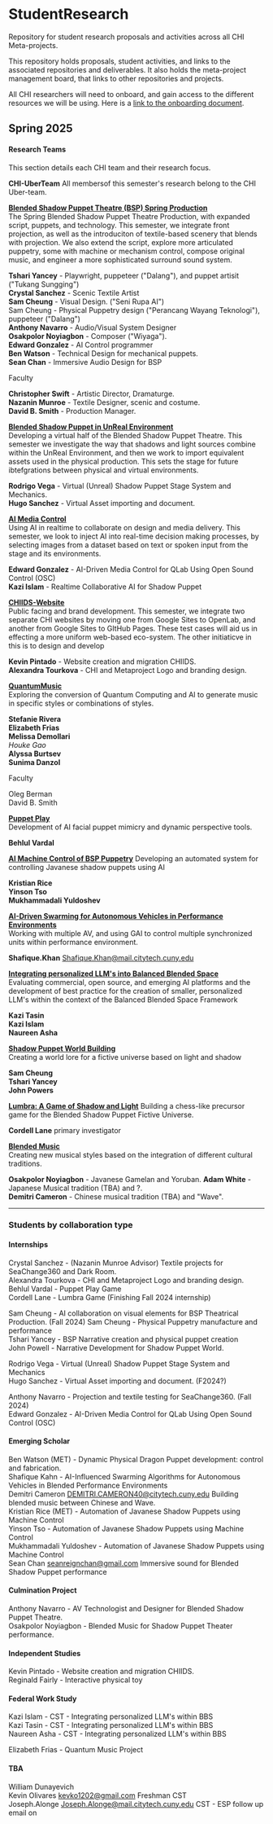 # StudentResearch
Repository for student research proposals and activities across all CHI Meta-projects.

This repository holds proposals, student activities, and links to the associated repositories and deliverables.  It also holds the meta-project management board, that links to other repositories and projects.  

All CHI researchers will need to onboard, and gain access to the different resources we will be using.  Here is a [link to the onboarding document](https://github.com/CHI-CityTech/StudentResearch/wiki/CHI%E2%80%90Researcher-Onboarding.md).  

## Spring 2025  
#### Research Teams
This section details each CHI team and their research focus.  

**CHI-UberTeam**
All membersof this semester's research belong to the CHI Uber-team.  

[**Blended Shadow Puppet Theatre (BSP) Spring Production**](https://github.com/orgs/CHI-CityTech/teams/bsp-spring-production)  
The Spring Blended Shadow Puppet Theatre Production, with expanded script, puppets, and technology.  This semester, we integrate front projection, as well as the introduciton of textile-based scenery that blends with projection.  We also extend the script, explore more articulated puppetry, some with machine or mechanism control, compose original music, and engineer a more sophisticated surround sound system.   

**Tshari Yancey** -  Playwright, puppeteer ("Dalang"), and puppet artisit ("Tukang Sungging")  
**Crystal Sanchez** - Scenic Textile Artist  
**Sam Cheung**  -  Visual Design. ("Seni Rupa AI")  
Sam Cheung - Physical Puppetry design ("Perancang Wayang Teknologi"), puppeteer ("Dalang")  
**Anthony Navarro** - Audio/Visual System Designer   
**Osakpolor Noyiagbon** - Composer ("Wiyaga").  
**Edward Gonzalez** - AI Control programmer  
**Ben Watson** - Technical Design for mechanical puppets.  
**Sean Chan** - Immersive Audio Design for BSP  

Faculty 

**Christopher Swift** - Artistic Director, Dramaturge.    
**Nazanin Munroe** - Textile Designer, scenic and costume.      
**David B. Smith** - Production Manager.    

[**Blended Shadow Puppet in UnReal Environment**](https://github.com/orgs/CHI-CityTech/teams/unreal-environment)  
Developing a virtual half of the Blended Shadow Puppet Theatre.  This semester we investigate the way that shadows and light sources combine within the UnReal Environment, and then we work to import equivalent assets used in the physical production.  This sets the stage for future ibtefgrations between physical and virtual environments.  

**Rodrigo Vega** - Virtual (Unreal) Shadow Puppet Stage System and Mechanics.  
**Hugo Sanchez** - Virtual Asset importing and document.  

[**AI Media Control**](https://github.com/orgs/CHI-CityTech/teams/ai_media-control)  
Using AI in realtime to collaborate on design and media delivery.  This semester, we look to inject AI into real-time decision making processes, by selecting images from a dataset based on text or spoken input from the stage and its environments. 

**Edward Gonzalez** - AI-Driven Media Control for QLab Using Open Sound Control (OSC)  
**Kazi Islam** - Realtime Collaborative AI for Shadow Puppet

[**CHIIDS-Website**](https://github.com/orgs/CHI-CityTech/teams/chiids-website)  
Public facing and brand development.  This semester, we integrate two separate CHI websites by moving one from Google Sites to OpenLab, and another from Google Sites to GItHub Pages.  These test cases will aid us in effecting a more uniform web-based eco-system.  The other initiaticve in this is to design and develop

**Kevin Pintado** - Website creation and migration CHIIDS.  
**Alexandra Tourkova** - CHI and Metaproject Logo and branding design.  

[**QuantumMusic**](https://github.com/orgs/CHI-CityTech/teams/quantummusic)  
Exploring the conversion of Quantum Computing and AI to generate music in specific styles or combinations of styles.  

**Stefanie Rivera**  
**Elizabeth Frias**    
**Melissa Demollari**    
_Houke Gao_    
**Alyssa Burtsev**  
**Sunima Danzol**  

Faculty

Oleg Berman  
David B. Smith

[**Puppet Play**](https://github.com/CHI-CityTech/StudentResearch/blob/main/Proposals_Spring_2025/Vardal-Behlul-Internship-Spring_2025-Puppet_Play.md)  
Development of AI facial puppet mimicry and dynamic perspective tools.  

**Behlul Vardal**

[**AI Machine Control of BSP Puppetry**](#)
Developing an automated system for controlling Javanese shadow puppets using AI  

**Kristian Rice**  
**Yinson Tso**  
**Mukhammadali Yuldoshev**  

[**AI-Driven Swarming for Autonomous Vehicles in Performance Environments**](#)  
Working with multiple AV, and using GAI to control multiple synchronized units within performance environment.  

**Shafique.Khan** <Shafique.Khan@mail.citytech.cuny.edu>  

[**Integrating personalized LLM's into Balanced Blended Space**](#)  
Evaluating commercial, open source, and emerging AI platforms and the development of best practice for the creation of smaller, personalized LLM's within the context of the Balanced Blended Space Framework  

**Kazi Tasin**  
**Kazi Islam**  
**Naureen Asha**    

[**Shadow Puppet World Building**](https://www.worldanvil.com/w/testlantia-drdbsmith)  
Creating a world lore for a fictive universe based on light and shadow  

**Sam Cheung**    
**Tshari Yancey**     
**John Powers**  

[**Lumbra: A Game of Shadow and Light**](#)
Building a chess-like precursor game for the Blended Shadow Puppet Fictive Universe.  

**Cordell Lane**  primary investigator  

[**Blended Music**](#)  
Creating new musical styles based on the integration of different cultural traditions.  

**Osakpolor Noyiagbon** - Javanese Gamelan and Yoruban.
**Adam White** - Japanese Musical tradition (TBA) and ?.   
**Demitri Cameron** - Chinese musical tradition (TBA) and "Wave".  

---

### Students by collaboration type

#### Internships

Crystal Sanchez - (Nazanin Munroe Advisor)  Textile projects for SeaChange360 and Dark Room.  
Alexandra Tourkova - CHI and Metaproject Logo and branding design.  
Behlul Vardal - Puppet Play Game  
Cordell Lane -  Lumbra Game (Finishing Fall 2024 internship)  

Sam Cheung  -  AI collaboration on visual elements for BSP Theatrical Production.  (Fall 2024)
Sam Cheung - Physical Puppetry manufacture and performance  
Tshari Yancey -  BSP Narrative creation and physical puppet creation  
John Powell - Narrative Development  for Shadow Puppet World.  

Rodrigo Vega - Virtual (Unreal) Shadow Puppet Stage System and Mechanics  
Hugo Sanchez - Virtual Asset importing and document.  (F2024?)  

Anthony Navarro - Projection and textile testing for SeaChange360.  (Fall 2024)  
Edward Gonzalez - AI-Driven Media Control for QLab Using Open Sound Control (OSC)  


#### Emerging Scholar

Ben Watson (MET) - Dynamic Physical Dragon Puppet development: control and fabrication.  
Shafique Kahn - AI-Influenced Swarming Algorithms for Autonomous Vehicles in Blended Performance Environments    
Demitri Cameron <DEMITRI.CAMERON40@citytech.cuny.edu>  Building blended music between Chinese and Wave.  
Kristian Rice (MET) - Automation of Javanese Shadow Puppets using Machine Control  
Yinson Tso  - Automation of Javanese Shadow Puppets using Machine Control  
Mukhammadali Yuldoshev  - Automation of Javanese Shadow Puppets using Machine Control  
Sean Chan <seanreignchan@gmail.com>  Immersive sound for Blended Shadow Puppet performance   

#### Culmination Project

Anthony Navarro - AV Technologist and Designer for Blended Shadow Puppet Theatre.  
Osakpolor Noyiagbon - Blended Music for Shadow Puppet Theater performance.

#### Independent Studies

Kevin Pintado - Website creation and migration CHIIDS.   
Reginald Fairly - Interactive physical toy

#### Federal Work Study

Kazi Islam - CST - Integrating personalized LLM's within BBS  
Kazi Tasin - CST - Integrating personalized LLM's within BBS  
Naureen Asha - CST - Integrating personalized LLM's within BBS  

Elizabeth Frias - Quantum Music Project  

#### TBA

William Dunayevich  
Kevin Olivares <kevko1202@gmail.com>  Freshman CST    
Joseph.Alonge <Joseph.Alonge@mail.citytech.cuny.edu> CST - ESP follow up email on  

